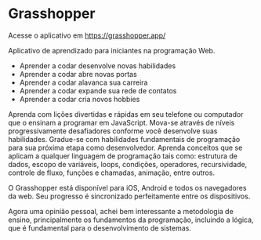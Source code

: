 # Grasshopper
Acesse o aplicativo em https://grasshopper.app/

Aplicativo de aprendizado para iniciantes na programação Web.
  * Aprender a codar desenvolve novas habilidades
  * Aprender a codar abre novas portas
  * Aprender a codar alavanca sua carreira
  * Aprender a codar expande sua rede de contatos
  * Aprender a codar cria novos hobbies

Aprenda com lições divertidas e rápidas em seu telefone ou computador que o ensinam a programar em JavaScript. Mova-se através de níveis progressivamente desafiadores conforme você desenvolve suas habilidades. Gradue-se com habilidades fundamentais de programação para sua próxima etapa como desenvolvedor. Aprenda conceitos que se aplicam a qualquer linguagem de programação tais como: estrutura de dados, escopo de variáveis, loops, condições, operadores, recursividade, controle de fluxo, funções e chamadas, animação, entre outros.

O Grasshopper está disponível para iOS, Android e todos os navegadores da web. Seu progresso é sincronizado perfeitamente entre os dispositivos.

Agora uma opinião pessoal, achei bem interessante a metodologia de ensino, principalmente os fundamentos da programação, incluindo a lógica, que é fundamental para o desenvolvimento de sistemas.
